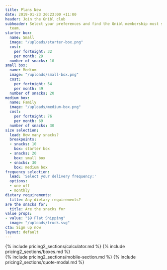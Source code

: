 ```yaml
---
title: Plans New
date: 2019-01-23 20:23:00 +11:00
header: Join the Gnibl club
subheader: Select your preferences and find the Gnibl membership most suited to your
  team.
starter box:
  name: Small
  image: "/uploads/starter-box.png"
  cost:
    per fortnight: 32
    per month: 29
  number of snacks: 10
small box:
  name: Medium
  image: "/uploads/small-box.png"
  cost:
    per fortnight: 54
    per month: 49
  number of snacks: 20
medium box:
  name: Family
  image: "/uploads/medium-box.png"
  cost:
    per fortnight: 76
    per month: 69
  number of snacks: 30
size selection:
  lead: How many snacks?
  breakpoints:
  - snacks: 10
    box: starter box
  - snacks: 20
    box: small box
  - snacks: 30
    box: medium box
frequency selection:
  lead: 'Select your delivery frequency:'
  options:
  - one off
  - monthly
dietary requirements:
  title: Any dietary requirements?
are the snacks for:
  title: Are the snacks for
value props:
- value: "$9 Flat Shipping"
  image: "/uploads/truck.svg"
cta: Sign up now
layout: default
---
```


<main class="pricing fixed-header dotted-bg">
<div class="desktop">
<div class="table"></div>
{% include pricing2_sections/calculator.md %}
{% include pricing2_sections/boxes.md %}
</div>
{% include pricing2_sections/mobile-section.md %}
  {% include pricing2_sections/quote-modal.md %}
</main>
